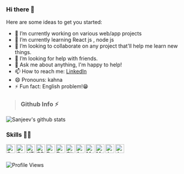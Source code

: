 ### Hi there 👋


Here are some ideas to get you started:

- 🔭 I’m currently working on  various web/app projects
- 🌱 I’m currently learning React js , node js
- 👯 I’m looking to collaborate on any project that'll help me learn new things.
- 🤔 I’m looking for help with friends.
- 💬 Ask me about anything, I'm happy to help!
- 📫 How to reach me: [LinkedIn](https://in.linkedin.com/in/sanjeev-kumar-sahoo-0112b3185)
- 😄 Pronouns: kahna
- ⚡ Fun fact: English problem!😁

> ### Github Info ⚡️
 <img align="center" src="https://github-readme-stats.vercel.app/api?username=sanjeevkumar321&theme=light&show_icons=true" alt="Sanjeev's github stats" />
 
### Skills 👨‍💻
<img align="left" alt="C" width="24px" src="https://cdn.jsdelivr.net/npm/simple-icons@3.2.0/icons/c.svg"/>
<img align="left" alt="C++" width="24px" src="https://cdn.jsdelivr.net/npm/simple-icons@3.2.0/icons/cplusplus.svg" />
<img align="left" alt="HTML" width="24px" src="https://cdn.jsdelivr.net/npm/simple-icons@3.2.0/icons/html5.svg" />
<img align="left" alt="CSS" width="24px" src="https://cdn.jsdelivr.net/npm/simple-icons@3.2.0/icons/css3.svg" />
<img align="left" alt="Python" width="24px" src="https://cdn.jsdelivr.net/npm/simple-icons@3.2.0/icons/python.svg" />
<img align="left" alt="Dart" width="24px" src="https://cdn.jsdelivr.net/npm/simple-icons@3.2.0/icons/dart.svg" />
<img align="left" alt="GitHub" width="24px" src="https://cdn.jsdelivr.net/npm/simple-icons@3.2.0/icons/github.svg" />
<img align="left" alt="Android" width="24px" src="https://cdn.jsdelivr.net/npm/simple-icons@3.2.0/icons/android.svg" />
<img align="left" alt="MongoDB" width="24px" src="https://cdn.jsdelivr.net/npm/simple-icons@3.2.0/icons/mongodb.svg" />
<img align="left" alt="MySQL" width="24px" src="https://cdn.jsdelivr.net/npm/simple-icons@3.2.0/icons/mysql.svg" />
<img align="left" alt="JavaScript" width="24px" src="https://cdn.jsdelivr.net/npm/simple-icons@3.2.0/icons/javascript.svg" />
<img align="left" alt="Java" width="24px" src="https://cdn.jsdelivr.net/npm/simple-icons@3.2.0/icons/java.svg" />

</br>
</br>



![Profile Views](https://hits.seeyoufarm.com/api/count/incr/badge.svg?url=https://github.com/sanjeevkumar321/&title=Profile%20Views)
